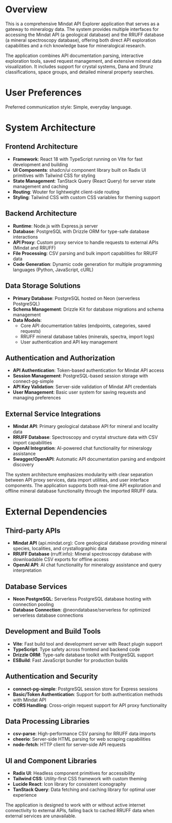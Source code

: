 # Overview

This is a comprehensive Mindat API Explorer application that serves as a gateway to mineralogy data. The system provides multiple interfaces for accessing the Mindat API (a geological database) and the RRUFF database (a mineral spectroscopy database), offering both direct API exploration capabilities and a rich knowledge base for mineralogical research.

The application combines API documentation parsing, interactive exploration tools, saved request management, and extensive mineral data visualization. It includes support for crystal systems, Dana and Strunz classifications, space groups, and detailed mineral property searches.

# User Preferences

Preferred communication style: Simple, everyday language.

# System Architecture

## Frontend Architecture
- **Framework**: React 18 with TypeScript running on Vite for fast development and building
- **UI Components**: shadcn/ui component library built on Radix UI primitives with Tailwind CSS for styling
- **State Management**: TanStack Query (React Query) for server state management and caching
- **Routing**: Wouter for lightweight client-side routing
- **Styling**: Tailwind CSS with custom CSS variables for theming support

## Backend Architecture
- **Runtime**: Node.js with Express.js server
- **Database**: PostgreSQL with Drizzle ORM for type-safe database interactions
- **API Proxy**: Custom proxy service to handle requests to external APIs (Mindat and RRUFF)
- **File Processing**: CSV parsing and bulk import capabilities for RRUFF data
- **Code Generation**: Dynamic code generation for multiple programming languages (Python, JavaScript, cURL)

## Data Storage Solutions
- **Primary Database**: PostgreSQL hosted on Neon (serverless PostgreSQL)
- **Schema Management**: Drizzle Kit for database migrations and schema management
- **Data Models**: 
  - Core API documentation tables (endpoints, categories, saved requests)
  - RRUFF mineral database tables (minerals, spectra, import logs)
  - User authentication and API key management

## Authentication and Authorization
- **API Authentication**: Token-based authentication for Mindat API access
- **Session Management**: PostgreSQL-based session storage with connect-pg-simple
- **API Key Validation**: Server-side validation of Mindat API credentials
- **User Management**: Basic user system for saving requests and managing preferences

## External Service Integrations
- **Mindat API**: Primary geological database API for mineral and locality data
- **RRUFF Database**: Spectroscopy and crystal structure data with CSV import capabilities
- **OpenAI Integration**: AI-powered chat functionality for mineralogy assistance
- **Swagger/OpenAPI**: Automatic API documentation parsing and endpoint discovery

The system architecture emphasizes modularity with clear separation between API proxy services, data import utilities, and user interface components. The application supports both real-time API exploration and offline mineral database functionality through the imported RRUFF data.

# External Dependencies

## Third-party APIs
- **Mindat API** (api.mindat.org): Core geological database providing mineral species, localities, and crystallographic data
- **RRUFF Database** (rruff.info): Mineral spectroscopy database with downloadable CSV exports for offline access
- **OpenAI API**: AI chat functionality for mineralogy assistance and query interpretation

## Database Services
- **Neon PostgreSQL**: Serverless PostgreSQL database hosting with connection pooling
- **Database Connection**: @neondatabase/serverless for optimized serverless database connections

## Development and Build Tools
- **Vite**: Fast build tool and development server with React plugin support
- **TypeScript**: Type safety across frontend and backend code
- **Drizzle ORM**: Type-safe database toolkit with PostgreSQL support
- **ESBuild**: Fast JavaScript bundler for production builds

## Authentication and Security
- **connect-pg-simple**: PostgreSQL session store for Express sessions
- **Basic/Token Authentication**: Support for both authentication methods with Mindat API
- **CORS Handling**: Cross-origin request support for API proxy functionality

## Data Processing Libraries
- **csv-parse**: High-performance CSV parsing for RRUFF data imports
- **cheerio**: Server-side HTML parsing for web scraping capabilities
- **node-fetch**: HTTP client for server-side API requests

## UI and Component Libraries
- **Radix UI**: Headless component primitives for accessibility
- **Tailwind CSS**: Utility-first CSS framework with custom theming
- **Lucide React**: Icon library for consistent iconography
- **TanStack Query**: Data fetching and caching library for optimal user experience

The application is designed to work with or without active internet connectivity to external APIs, falling back to cached RRUFF data when external services are unavailable.